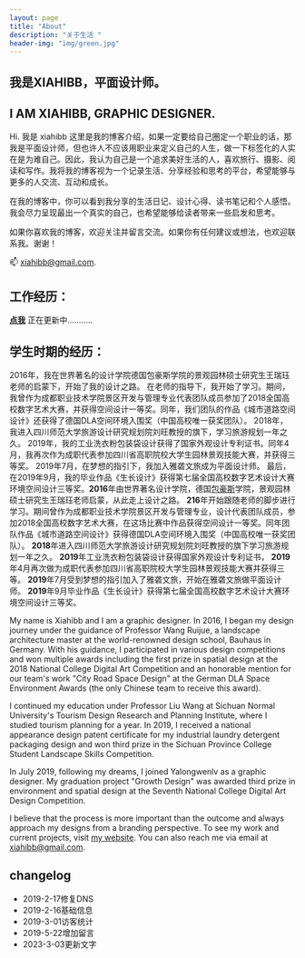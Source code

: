 ```yaml
---
layout: page
title: "About"
description: "关于生活 " 
header-img: "img/green.jpg"
---
```



## 我是XIAHIBB，平面设计师。
## I AM XIAHIBB, GRAPHIC DESIGNER.

Hi. 我是 xiahibb 这里是我的博客介绍，如果一定要给自己圈定一个职业的话，那我是平面设计师，但也许人不应该用职业来定义自己的人生，做一下标签化的人实在是为难自己。因此，我认为自己是一个追求美好生活的人，喜欢旅行、摄影、阅读和写作。我将我的博客视为一个记录生活、分享经验和思考的平台，希望能够与更多的人交流、互动和成长。

在我的博客中，你可以看到我分享的生活日记、设计心得、读书笔记和个人感悟。我会尽力呈现最出一个真实的自己，也希望能够给读者带来一些启发和思考。

如果你喜欢我的博客，欢迎关注并留言交流。如果你有任何建议或想法，也欢迎联系我。谢谢！

📫 xiahibb@gmail.com.


## 工作经历：

**[点我](https://huiweishijie.com/milestone/)** 正在更新中...........


## 学生时期的经历：

2016年，我在世界著名的设计学院德国包豪斯学院的景观园林硕士研究生王瑞珏老师的启蒙下，开始了我的设计之路。
在老师的指导下，我开始了学习。期间，我曾作为成都职业技术学院景区开发与管理专业代表团队成员参加了2018全国高校数字艺术大赛，并获得空间设计一等奖。同年，我们团队的作品《城市道路空间设计》还获得了德国DLA空间环境入围奖（中国高校唯一获奖团队）。
2018年，我进入四川师范大学旅游设计研究规划院刘旺教授的旗下，学习旅游规划一年之久。
2019年，我的工业洗衣粉包装袋设计获得了国家外观设计专利证书。同年4月，我再次作为成职代表参加四川省高职院校大学生园林景观技能大赛，并获得三等奖。
2019年7月，在梦想的指引下，我加入雅砻文旅成为平面设计师。
最后，在2019年9月，我的毕业作品《生长设计》获得第七届全国高校数字艺术设计大赛环境空间设计三等奖。**2016**年由世界著名设计学院，德国[包豪斯](https://dwz.cn/AXyo8pVi)学院，景观园林硕士研究生王瑞珏老师启蒙，从此走上设计之路。
**216**年开始跟随老师的脚步进行学习。期间曾作为成都职业技术学院景区开发与管理专业，设计代表团队成员，参加2018全国高校数字艺术大赛，在这场比赛中作品获得空间设计一等奖。同年团队作品《城市道路空间设计》获得德国DLA空间环境入围奖（中国高校唯一获奖团队）。
**2018**年进入四川师范大学旅游设计研究规划院刘旺教授的旗下学习旅游规划一年之久。
**2019**年工业洗衣粉包装袋设计获得国家外观设计专利证书，
**2019**年4月再次做为成职代表参加四川省高职院校大学生园林景观技能大赛并获得三等。
**2019**年7月受到梦想的指引加入了雅砻文旅，开始在雅砻文旅做平面设计师。
**2019**年9月毕业作品《生长设计》获得第七届全国高校数字艺术设计大赛环境空间设计三等奖。

My name is Xiahibb and I am a graphic designer. In 2016, I began my design journey under the guidance of Professor Wang Ruijue, a landscape architecture master at the world-renowned design school, Bauhaus in Germany. With his guidance, I participated in various design competitions and won multiple awards including the first prize in spatial design at the 2018 National College Digital Art Competition and an honorable mention for our team's work "City Road Space Design" at the German DLA Space Environment Awards (the only Chinese team to receive this award).

I continued my education under Professor Liu Wang at Sichuan Normal University's Tourism Design Research and Planning Institute, where I studied tourism planning for a year. In 2019, I received a national appearance design patent certificate for my industrial laundry detergent packaging design and won third prize in the Sichuan Province College Student Landscape Skills Competition.

In July 2019, following my dreams, I joined Yalongwenlv as a graphic designer. My graduation project "Growth Design" was awarded third prize in environment and spatial design at the Seventh National College Digital Art Design Competition.

I believe that the process is more important than the outcome and always approach my designs from a branding perspective. To see my work and current projects, visit [my website](https://huiweishijie.com/milestone/). You can also reach me via email at xiahibb@gmail.com.


## changelog

- 2019-2-17修复DNS
- 2019-2-16基础信息
- 2019-3-01访客统计
- 2019-5-22增加留言
- 2023-3-03更新文字








